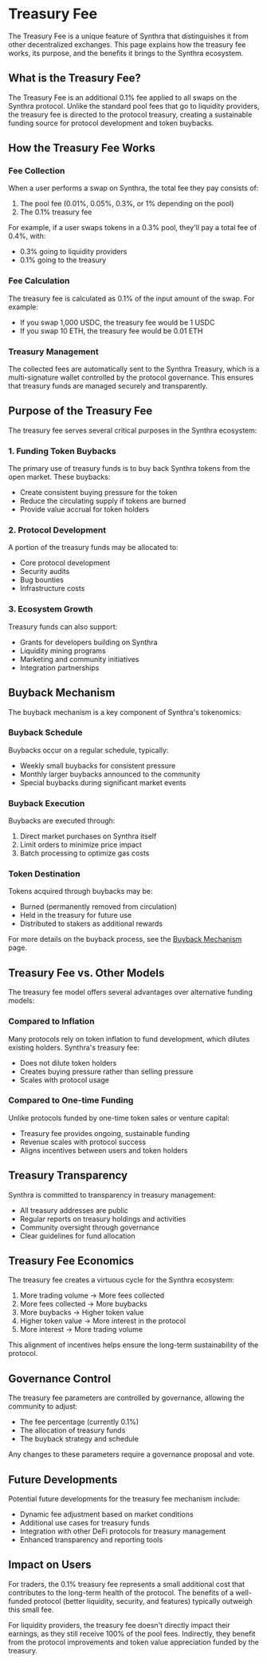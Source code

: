 # Treasury Fee

The Treasury Fee is a unique feature of Synthra that distinguishes it from other decentralized exchanges. This page explains how the treasury fee works, its purpose, and the benefits it brings to the Synthra ecosystem.

## What is the Treasury Fee?

The Treasury Fee is an additional 0.1% fee applied to all swaps on the Synthra protocol. Unlike the standard pool fees that go to liquidity providers, the treasury fee is directed to the protocol treasury, creating a sustainable funding source for protocol development and token buybacks.

## How the Treasury Fee Works

### Fee Collection

When a user performs a swap on Synthra, the total fee they pay consists of:

1. The pool fee (0.01%, 0.05%, 0.3%, or 1% depending on the pool)
2. The 0.1% treasury fee

For example, if a user swaps tokens in a 0.3% pool, they'll pay a total fee of 0.4%, with:

* 0.3% going to liquidity providers
* 0.1% going to the treasury

### Fee Calculation

The treasury fee is calculated as 0.1% of the input amount of the swap. For example:

* If you swap 1,000 USDC, the treasury fee would be 1 USDC
* If you swap 10 ETH, the treasury fee would be 0.01 ETH

### Treasury Management

The collected fees are automatically sent to the Synthra Treasury, which is a multi-signature wallet controlled by the protocol governance. This ensures that treasury funds are managed securely and transparently.

## Purpose of the Treasury Fee

The treasury fee serves several critical purposes in the Synthra ecosystem:

### 1. Funding Token Buybacks

The primary use of treasury funds is to buy back Synthra tokens from the open market. These buybacks:

* Create consistent buying pressure for the token
* Reduce the circulating supply if tokens are burned
* Provide value accrual for token holders

### 2. Protocol Development

A portion of the treasury funds may be allocated to:

* Core protocol development
* Security audits
* Bug bounties
* Infrastructure costs

### 3. Ecosystem Growth

Treasury funds can also support:

* Grants for developers building on Synthra
* Liquidity mining programs
* Marketing and community initiatives
* Integration partnerships

## Buyback Mechanism

The buyback mechanism is a key component of Synthra's tokenomics:

### Buyback Schedule

Buybacks occur on a regular schedule, typically:

* Weekly small buybacks for consistent pressure
* Monthly larger buybacks announced to the community
* Special buybacks during significant market events

### Buyback Execution

Buybacks are executed through:

1. Direct market purchases on Synthra itself
2. Limit orders to minimize price impact
3. Batch processing to optimize gas costs

### Token Destination

Tokens acquired through buybacks may be:

* Burned (permanently removed from circulation)
* Held in the treasury for future use
* Distributed to stakers as additional rewards

For more details on the buyback process, see the [Buyback Mechanism](../../synthra-features/features/buyback-mechanism.md) page.

## Treasury Fee vs. Other Models

The treasury fee model offers several advantages over alternative funding models:

### Compared to Inflation

Many protocols rely on token inflation to fund development, which dilutes existing holders. Synthra's treasury fee:

* Does not dilute token holders
* Creates buying pressure rather than selling pressure
* Scales with protocol usage

### Compared to One-time Funding

Unlike protocols funded by one-time token sales or venture capital:

* Treasury fee provides ongoing, sustainable funding
* Revenue scales with protocol success
* Aligns incentives between users and token holders

## Treasury Transparency

Synthra is committed to transparency in treasury management:

* All treasury addresses are public
* Regular reports on treasury holdings and activities
* Community oversight through governance
* Clear guidelines for fund allocation

## Treasury Fee Economics

The treasury fee creates a virtuous cycle for the Synthra ecosystem:

1. More trading volume → More fees collected
2. More fees collected → More buybacks
3. More buybacks → Higher token value
4. Higher token value → More interest in the protocol
5. More interest → More trading volume

This alignment of incentives helps ensure the long-term sustainability of the protocol.

## Governance Control

The treasury fee parameters are controlled by governance, allowing the community to adjust:

* The fee percentage (currently 0.1%)
* The allocation of treasury funds
* The buyback strategy and schedule

Any changes to these parameters require a governance proposal and vote.

## Future Developments

Potential future developments for the treasury fee mechanism include:

* Dynamic fee adjustment based on market conditions
* Additional use cases for treasury funds
* Integration with other DeFi protocols for treasury management
* Enhanced transparency and reporting tools

## Impact on Users

For traders, the 0.1% treasury fee represents a small additional cost that contributes to the long-term health of the protocol. The benefits of a well-funded protocol (better liquidity, security, and features) typically outweigh this small fee.

For liquidity providers, the treasury fee doesn't directly impact their earnings, as they still receive 100% of the pool fees. Indirectly, they benefit from the protocol improvements and token value appreciation funded by the treasury.
